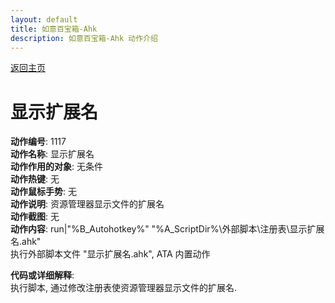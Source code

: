 ```yaml
---
layout: default
title: 如意百宝箱-Ahk
description: 如意百宝箱-Ahk 动作介绍
---
```

<link rel="stylesheet" href="../Actions/css/atom-one-light.min.css">
<script src="../Actions/js/highlight.min.js"></script>
<script>hljs.highlightAll();</script>

[返回主页](../index.md)

# [](#header-2) 显示扩展名

**动作编号**: 1117  
**动作名称**: 显示扩展名  
**动作作用的对象**: 无条件  
**动作热键**: 无  
**动作鼠标手势**: 无  
**动作说明**: 资源管理器显示文件的扩展名  
**动作截图**: 无  
**动作内容**: run|"%B_Autohotkey%" "%A_ScriptDir%\外部脚本\注册表\显示扩展名.ahk"  
执行外部脚本文件 "显示扩展名.ahk", ATA 内置动作  

**代码或详细解释**:  
执行脚本, 通过修改注册表使资源管理器显示文件的扩展名.  